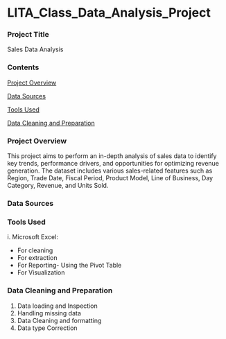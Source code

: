 # LITA_Class_Data_Analysis_Project

### Project Title  
Sales Data Analysis
### Contents
[Project Overview ](#Project-Overview)

[Data Sources](#Data-Sources)

[Tools Used](#Tools-Used)

[Data Cleaning and Preparation](#Data-Cleaning-and-Preparation)



### Project Overview 
This project aims to perform an in-depth analysis of sales data to identify key trends, performance drivers, and opportunities for optimizing revenue generation. The dataset includes various sales-related features such as Region, Trade Date, Fiscal Period, Product Model, Line of Business, Day Category, Revenue, and Units Sold.

### Data Sources 


### Tools Used 
i.  Microsoft Excel:
- For cleaning
- For extraction
- For Reporting- Using the Pivot Table
- For Visualization 



### Data Cleaning and Preparation
1. Data loading and Inspection
2. Handling missing data
3. Data Cleaning and formatting
4. Data type Correction

###










